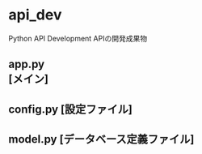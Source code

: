 # api_dev
Python API Development
APIの開発成果物

## app.py<br/>[メイン]  
## config.py  [設定ファイル]  
## model.py  [データベース定義ファイル]